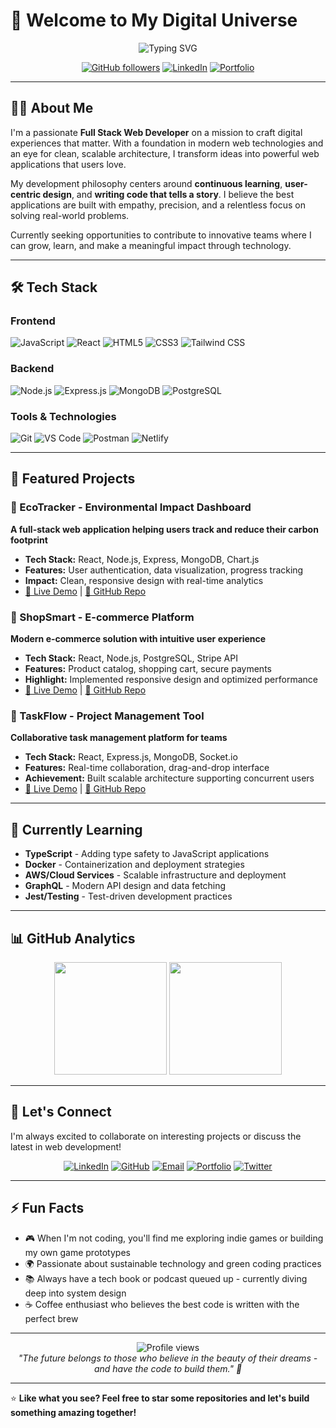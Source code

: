 # 🚀 Welcome to My Digital Universe

<div align="center">
  <img src="https://readme-typing-svg.herokuapp.com?font=Fira+Code&pause=1000&color=2196F3&center=true&vCenter=true&width=435&lines=Full+Stack+Web+Developer;Building+Tomorrow's+Web+Today;Clean+Code+%7C+Scalable+Solutions" alt="Typing SVG" />
</div>

<div align="center">
  
[![GitHub followers](https://img.shields.io/github/followers/salahmed1?style=social)](https://github.com/salahmed1)
[![LinkedIn](https://img.shields.io/badge/-LinkedIn-0077B5?style=flat-square&logo=linkedin&logoColor=white)](https://www.linkedin.com/in/mohamed-salahdine/)
[![Portfolio](https://img.shields.io/badge/-Portfolio-FF5722?style=flat-square&logo=google-chrome&logoColor=white)](https://yourportfolio.com)

</div>

---

## 👨‍💻 About Me

I'm a passionate **Full Stack Web Developer** on a mission to craft digital experiences that matter. With a foundation in modern web technologies and an eye for clean, scalable architecture, I transform ideas into powerful web applications that users love.

My development philosophy centers around **continuous learning**, **user-centric design**, and **writing code that tells a story**. I believe the best applications are built with empathy, precision, and a relentless focus on solving real-world problems.

Currently seeking opportunities to contribute to innovative teams where I can grow, learn, and make a meaningful impact through technology.

---

## 🛠️ Tech Stack

### Frontend
![JavaScript](https://img.shields.io/badge/-JavaScript-F7DF1E?style=flat-square&logo=javascript&logoColor=black)
![React](https://img.shields.io/badge/-React-61DAFB?style=flat-square&logo=react&logoColor=black)
![HTML5](https://img.shields.io/badge/-HTML5-E34F26?style=flat-square&logo=html5&logoColor=white)
![CSS3](https://img.shields.io/badge/-CSS3-1572B6?style=flat-square&logo=css3&logoColor=white)
![Tailwind CSS](https://img.shields.io/badge/-Tailwind_CSS-38B2AC?style=flat-square&logo=tailwind-css&logoColor=white)

### Backend
![Node.js](https://img.shields.io/badge/-Node.js-339933?style=flat-square&logo=node.js&logoColor=white)
![Express.js](https://img.shields.io/badge/-Express.js-000000?style=flat-square&logo=express&logoColor=white)
![MongoDB](https://img.shields.io/badge/-MongoDB-47A248?style=flat-square&logo=mongodb&logoColor=white)
![PostgreSQL](https://img.shields.io/badge/-PostgreSQL-336791?style=flat-square&logo=postgresql&logoColor=white)

### Tools & Technologies
![Git](https://img.shields.io/badge/-Git-F05032?style=flat-square&logo=git&logoColor=white)
![VS Code](https://img.shields.io/badge/-VS_Code-007ACC?style=flat-square&logo=visual-studio-code&logoColor=white)
![Postman](https://img.shields.io/badge/-Postman-FF6C37?style=flat-square&logo=postman&logoColor=white)
![Netlify](https://img.shields.io/badge/-Netlify-00C7B7?style=flat-square&logo=netlify&logoColor=white)

---

## 🎯 Featured Projects

### 🌟 EcoTracker - Environmental Impact Dashboard
**A full-stack web application helping users track and reduce their carbon footprint**
- **Tech Stack:** React, Node.js, Express, MongoDB, Chart.js
- **Features:** User authentication, data visualization, progress tracking
- **Impact:** Clean, responsive design with real-time analytics
- [🔗 Live Demo](https://your-project-link.com) | [📁 GitHub Repo](https://github.com/yourusername/ecotracker)

### 🛒 ShopSmart - E-commerce Platform
**Modern e-commerce solution with intuitive user experience**
- **Tech Stack:** React, Node.js, PostgreSQL, Stripe API
- **Features:** Product catalog, shopping cart, secure payments
- **Highlight:** Implemented responsive design and optimized performance
- [🔗 Live Demo](https://your-project-link.com) | [📁 GitHub Repo](https://github.com/yourusername/shopsmart)

### 📱 TaskFlow - Project Management Tool
**Collaborative task management platform for teams**
- **Tech Stack:** React, Express.js, MongoDB, Socket.io
- **Features:** Real-time collaboration, drag-and-drop interface
- **Achievement:** Built scalable architecture supporting concurrent users
- [🔗 Live Demo](https://your-project-link.com) | [📁 GitHub Repo](https://github.com/yourusername/taskflow)

---

## 🌱 Currently Learning

- **TypeScript** - Adding type safety to JavaScript applications
- **Docker** - Containerization and deployment strategies  
- **AWS/Cloud Services** - Scalable infrastructure and deployment
- **GraphQL** - Modern API design and data fetching
- **Jest/Testing** - Test-driven development practices

---

## 📊 GitHub Analytics

<div align="center">
  <img height="180em" src="https://github-readme-stats.vercel.app/api?username=yourusername&show_icons=true&theme=tokyonight&include_all_commits=true&count_private=true"/>
  <img height="180em" src="https://github-readme-stats.vercel.app/api/top-langs/?username=yourusername&layout=compact&langs_count=7&theme=tokyonight"/>
</div>

---

## 🤝 Let's Connect

I'm always excited to collaborate on interesting projects or discuss the latest in web development!

<div align="center">

[![LinkedIn](https://img.shields.io/badge/-LinkedIn-0077B5?style=for-the-badge&logo=linkedin&logoColor=white)](https://www.linkedin.com/in/mohamed-salahdine/)
[![GitHub](https://img.shields.io/badge/-GitHub-181717?style=for-the-badge&logo=github&logoColor=white)](https://github.com/salahmed1)
[![Email](https://img.shields.io/badge/-Email-D14836?style=for-the-badge&logo=gmail&logoColor=white)](mailto:salahmed.official@gmail.com)
[![Portfolio](https://img.shields.io/badge/-Portfolio-FF5722?style=for-the-badge&logo=google-chrome&logoColor=white)](https://yourportfolio.com)
[![Twitter](https://img.shields.io/badge/-Twitter-1DA1F2?style=for-the-badge&logo=twitter&logoColor=white)](https://x.com/salahmed111)

</div>

---

## ⚡ Fun Facts

- 🎮 When I'm not coding, you'll find me exploring indie games or building my own game prototypes
- 🌍 Passionate about sustainable technology and green coding practices
- 📚 Always have a tech book or podcast queued up - currently diving deep into system design
- ☕ Coffee enthusiast who believes the best code is written with the perfect brew

---

<div align="center">
  <img src="https://komarev.com/ghpvc/?username=yourusername&color=blueviolet&style=flat-square&label=Profile+Views" alt="Profile views" />
</div>

<div align="center">
  <i>"The future belongs to those who believe in the beauty of their dreams - and have the code to build them." 🚀</i>
</div>

---

⭐ **Like what you see? Feel free to star some repositories and let's build something amazing together!**
